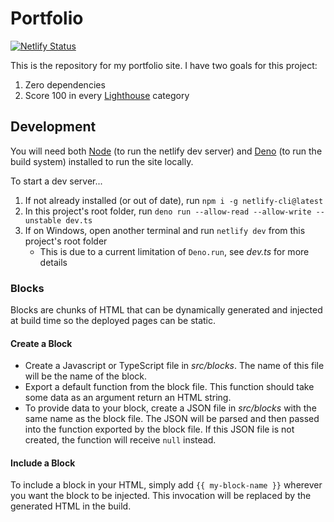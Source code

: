 # Portfolio

[![Netlify Status](https://api.netlify.com/api/v1/badges/1c740dd0-2db1-475f-b7cd-af9ab81a7bf6/deploy-status)](https://app.netlify.com/sites/dev-nicolaos/deploys)

This is the repository for my portfolio site. I have two goals for this project:

1. Zero dependencies
2. Score 100 in every [Lighthouse](https://developers.google.com/web/tools/lighthouse/) category

## Development

You will need both [Node](https://nodejs.org/) (to run the netlify dev server) and [Deno](https://deno.land/) (to run the build system) installed to run the site locally.

To start a dev server...

1. If not already installed (or out of date), run `npm i -g netlify-cli@latest`
2. In this project's root folder, run `deno run --allow-read --allow-write --unstable dev.ts`
3. If on Windows, open another terminal and run `netlify dev` from this project's root folder
    - This is due to a current limitation of `Deno.run`, see _dev.ts_ for more details

### Blocks

Blocks are chunks of HTML that can be dynamically generated and injected at build time so the deployed pages can be static.

#### Create a Block

- Create a Javascript or TypeScript file in _src/blocks_. The name of this file will be the name of the block.
- Export a default function from the block file. This function should take some data as an argument return an HTML string.
- To provide data to your block, create a JSON file in _src/blocks_ with the same name as the block file. The JSON will be parsed and then passed into the function exported by the block file. If this JSON file is not created, the function will receive `null` instead.

#### Include a Block

To include a block in your HTML, simply add `{{ my-block-name }}` wherever you want the block to be injected. This invocation will be replaced by the generated HTML in the build.
